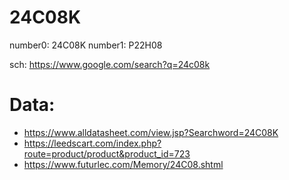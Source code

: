 # 24C08K
number0: 24C08K
number1: P22H08

sch: https://www.google.com/search?q=24c08k

# Data:
- https://www.alldatasheet.com/view.jsp?Searchword=24C08K
- https://leedscart.com/index.php?route=product/product&product_id=723
- https://www.futurlec.com/Memory/24C08.shtml
